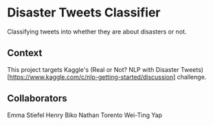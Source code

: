 # Disaster Tweets Classifier
Classifying tweets into whether they are about disasters or not. 

## Context 
This project targets Kaggle's (Real or Not? NLP with Disaster Tweets)[https://www.kaggle.com/c/nlp-getting-started/discussion] challenge.

## Collaborators
Emma Stiefel
Henry Biko
Nathan Torento
Wei-Ting Yap